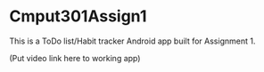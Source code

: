 # Cmput301Assign1

This is a ToDo list/Habit tracker Android app built for Assignment 1. 

(Put video link here to working app)
